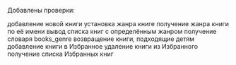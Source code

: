 Добавлены проверки:

добавление новой книги
установка жанра книге
получение жанра книги по её имени
вывод списка книг с определённым жанром
получение словаря books_genre
возвращение книги, подходящие детям
добавление книги в Избранное
удаление книги из Избранного
получение списка Избранных книг